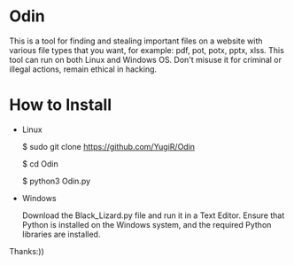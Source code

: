 # Odin

This is a tool for finding and stealing important files on a website with various file types that you want, for example: pdf, pot, potx, pptx, xlss. This tool can run on both Linux and Windows OS. Don't misuse it for criminal or illegal actions, remain ethical in hacking.

# How to Install

- Linux

  $ sudo git clone https://github.com/YugiR/Odin
  
  $ cd Odin
  
  $ python3 Odin.py

- Windows

  Download the Black_Lizard.py file and run it in a Text Editor. Ensure that Python is installed on the Windows system, and the required Python libraries are installed.

Thanks:))
